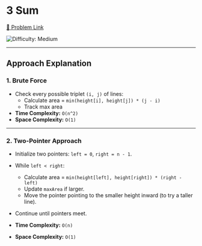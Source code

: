 # 3 Sum

[🔗 Problem Link](https://leetcode.com/problems/container-with-most-water/)  

![Difficulty: Medium](https://img.shields.io/badge/Difficulty-Medium-yellow)  

---


## Approach Explanation  

### 1. Brute Force 
- Check every possible triplet `(i, j)` of lines:
  - Calculate area = `min(height[i], height[j]) * (j - i)`  
  - Track max area
- **Time Complexity:** `O(n^2)`
- **Space Complexity:** `O(1)` 

---

### 2. Two-Pointer Approach
- Initialize two pointers: `left = 0`, `right = n - 1`.
- While `left < right`:
  - Calculate area = `min(height[left], height[right]) * (right - left)`
  - Update `maxArea` if larger.
  - Move the pointer pointing to the smaller height inward (to try a taller line).
- Continue until pointers meet.
 
- **Time Complexity:** `O(n)`  
- **Space Complexity:** `O(1)`

